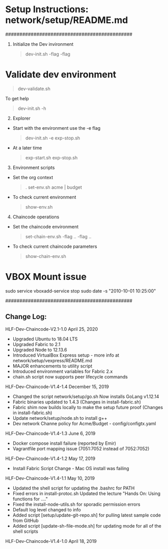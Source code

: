 # Setup Instructions: network/setup/README.md

#############################################

1. Initialize the Dev invironment
   > dev-init.sh -flag -flag

# Validate dev environment

> dev-validate.sh

To get help

> dev-init.sh -h

2. Explorer

- Start with the environment use the -e flag

  > dev-init.sh -e
  > exp-stop.sh

- At a later time
  > exp-start.sh
  > exp-stop.sh

3. Environment scripts

- Set the org context

  > . set-env.sh acme | budget

- To check current environment
  > show-env.sh

4. Chaincode operations

- Set the chaincode environment

  > set-chain-env.sh -flag .. -flag ..

- To check current chaincode parameters
  > show-chain-env.sh

# VBOX Mount issue

sudo service vboxadd-service stop
sudo date -s "2010-10-01 10:25:00"

#############################################

## Change Log:

HLF-Dev-Chaincode-V2.1-1.0 April 25, 2020

- Upgraded Ubuntu to 18.04 LTS
- Upgraded Fabric to 2.1
- Upgraded Node to 12.13.6
- Introduced VirtualBox Express setup - more info at network/setup/vexpress/README.md
- MAJOR enhancements to utility script
- Introduced environment variables for Fabric 2.x
- chain.sh script now supports peer lifecycle commands

HLF-Dev-Chaincode-V1.4-1.4 December 15, 2019

- Changed the script network/setup/go.sh Now installs GoLang v1.12.14
- Fabric binaries updated to 1.4.3 (Changes in install-fabric.sh)
- Fabric shim now builds locally to make the setup future proof (Changes in install-fabric.sh)
- Update network/setup/node.sh to install g++
- Dev network Channe policy for Acme/Budget - config/configtx.yaml

HLF-Dev-Chaincode-V1.4-1.3 June 6, 2019

- Docker compose install failure (reported by Emir)
- Vagrantfile port mapping issue (7051:7052 instead of 7052:7052)

HLF-Dev-Chaincode-V1.4-1.2 May 17, 2019

- Install Fabric Script Change - Mac OS install was failing

HLF-Dev-Chaincode-V1.4-1.1 May 10, 2019

- Updated the shell script for updating the .bashrc for PATH
- Fixed errors in install-protoc.sh
  Updated the lecture "Hands On: Using functions for ...."
- Fixed the install-node-utils.sh for sporadic permission errors
- Default log level changed to info
- Added script [setup/update-git-repo.sh] for pulling latest sample code from GitHub
- Added script [update-sh-file-mode.sh] for updating mode for all of the shell scripts

HLF-Dev-Chaincode-V1.4-1.0 April 18, 2019
